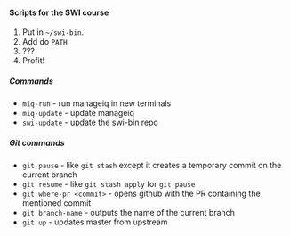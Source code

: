 #### Scripts for the SWI course

1. Put in `~/swi-bin`.
1. Add do `PATH`
1. ???
1. Profit!


##### Commands

* `miq-run` - run manageiq in new terminals
* `miq-update` - update manageiq
* `swi-update` - update the swi-bin repo


##### Git commands

* `git pause` - like `git stash` except it creates a temporary commit on the current branch
* `git resume` - like `git stash apply` for `git pause`
* `git where-pr <commit>` - opens github with the PR containing the mentioned commit
* `git branch-name` - outputs the name of the current branch
* `git up` - updates master from upstream
